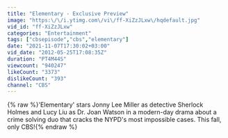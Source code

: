 ```yaml
---
title: "Elementary - Exclusive Preview"
image: "https:\/\/i.ytimg.com\/vi\/ff-XiZzJLxw\/hqdefault.jpg"
vid_id: "ff-XiZzJLxw"
categories: "Entertainment"
tags: ["cbsepisode","cbs","elementary"]
date: "2021-11-07T17:30:02+03:00"
vid_date: "2012-05-25T17:08:35Z"
duration: "PT4M44S"
viewcount: "940247"
likeCount: "3373"
dislikeCount: "393"
channel: "CBS"
---
```

{% raw %}'Elementary' stars Jonny Lee Miller as detective Sherlock Holmes and Lucy Liu as Dr. Joan Watson in a modern-day drama about a crime solving duo that cracks the NYPD's most impossible cases. This fall, only CBS!{% endraw %}
